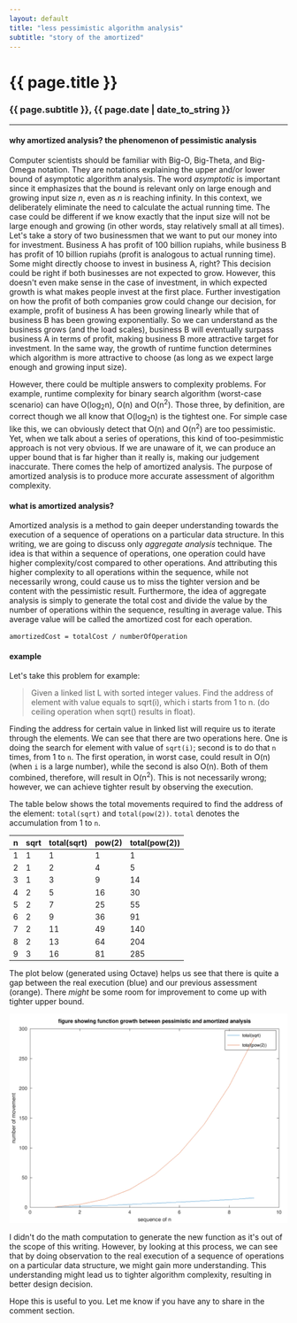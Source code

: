 ```yaml
---
layout: default
title: "less pessimistic algorithm analysis"
subtitle: "story of the amortized"
---
```


# {{ page.title }}
### {{ page.subtitle }}, {{ page.date | date_to_string }}

---
#### why amortized analysis? the phenomenon of pessimistic analysis
Computer scientists should be familiar with Big-O, Big-Theta, and Big-Omega notation. They are notations explaining the upper and/or lower bound of asymptotic algorithm analysis. The word *asymptotic* is important since it emphasizes that the bound is relevant only on large enough and growing input size *n*, even as *n* is reaching infinity. In this context, we deliberately eliminate the need to calculate the actual running time. The case could be different if we know exactly that the input size will not be large enough and growing (in other words, stay relatively small at all times). Let's take a story of two businessmen that we want to put our money into for investment. Business A has profit of 100 billion rupiahs, while business B has profit of 10 billion rupiahs (profit is analogous to actual running time). Some might directly choose to invest in business A, right? This decision could be right if both businesses are not expected to grow. However, this doesn't even make sense in the case of investment, in which expected growth is what makes people invest at the first place. Further investigation on how the profit of both companies grow could change our decision, for example, profit of business A has been growing linearly while that of business B has been growing exponentially. So we can understand as the business grows (and the load scales), business B will eventually surpass business A in terms of profit, making business B more attractive target for investment. In the same way, the growth of runtime function determines which algorithm is more attractive to choose (as long as we expect large enough and growing input size).

However, there could be multiple answers to complexity problems. For example, runtime complexity for binary search algorithm (worst-case scenario) can have O(log<sub>2</sub>n), O(n) and O(n<sup>2</sup>). Those three, by definition, are correct though we all know that O(log<sub>2</sub>n) is the tightest one. For simple case like this, we can obviously detect that O(n) and O(n<sup>2</sup>) are too pessimistic. Yet, when we talk about a series of operations, this kind of too-pesimmistic approach is not very obvious. If we are unaware of it, we can produce an upper bound that is far higher than it really is, making our judgement inaccurate. There comes the help of amortized analysis. The purpose of amortized analysis is to produce more accurate assessment of algorithm complexity.

#### what is amortized analysis?
Amortized analysis is a method to gain deeper understanding towards the execution of a sequence of operations on a particular data structure. In this writing, we are going to discuss only *aggregate analysis* technique. The idea is that within a sequence of operations, one operation could have higher complexity/cost compared to other operations. And attributing this higher complexity to all operations within the sequence, while not necessarily wrong, could cause us to miss the tighter version and be content with the pessimistic result. Furthermore, the idea of aggregate analysis is simply to generate the total cost and divide the value by the number of operations within the sequence, resulting in average value. This average value will be called the amortized cost for each operation.

```
amortizedCost = totalCost / numberOfOperation
```

#### example
Let's take this problem for example:
>Given a linked list L with sorted integer values. Find the address of element with value equals to sqrt(i), which i starts from 1 to n. (do ceiling operation when sqrt() results in float).

Finding the address for certain value in linked list will require us to iterate through the elements. We can see that there are two operations here. One is doing the search for element with value of `sqrt(i)`; second is to do that `n` times, from 1 to `n`. The first operation, in worst case, could result in O(n) (when `i` is a large number), while the second is also O(n). Both of them combined, therefore, will result in O(n<sup>2</sup>). This is not necessarily wrong; however, we can achieve tighter result by observing the execution.

The table below shows the total movements required to find the address of the element: `total(sqrt)` and `total(pow(2))`. `total` denotes the accumulation from 1 to `n`.

|n|sqrt|total(sqrt)|pow(2)|total(pow(2))|
|---|---|---|---|---|
|1|1|1|1|1|
|2|1|2|4|5|
|3|1|3|9|14|
|4|2|5|16|30|
|5|2|7|25|55|
|6|2|9|36|91|
|7|2|11|49|140|
|8|2|13|64|204|
|9|3|16|81|285|

The plot below (generated using Octave) helps us see that there is quite a gap between the real execution (blue) and our previous assessment (orange). There *might* be some room for improvement to come up with tighter upper bound.

![amortized-example-growth](/assets/amortized-example-growth.png)

I didn't do the math computation to generate the new function as it's out of the scope of this writing. However, by looking at this process, we can see that by doing observation to the real execution of a sequence of operations on a particular data structure, we might gain more understanding. This understanding might lead us to tighter algorithm complexity, resulting in better design decision.

Hope this is useful to you. Let me know if you have any to share in the comment section.